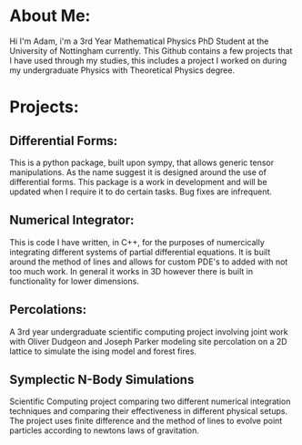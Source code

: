# About Me:
Hi I'm Adam, i'm a 3rd Year Mathematical Physics PhD Student at the University of Nottingham currently. This Github contains a few projects that I have used through my studies, this includes a project I worked on during my undergraduate Physics with Theoretical Physics degree.

# Projects:

## Differential Forms:
This is a python package, built upon sympy, that allows generic tensor manipulations. As the name suggest it is designed around the use of differential forms. This package is a work in development and will be updated when I require it to do certain tasks. Bug fixes are infrequent.

## Numerical Integrator:
This is code I have written, in C++, for the purposes of numercically integrating different systems of partial differential equations. It is built around the method of lines and allows for custom PDE's to added with not too much work. In general it works in 3D however there is built in functionality for lower dimensions.

## Percolations:
A 3rd year undergraduate scientific computing project involving joint work with Oliver Dudgeon and Joseph Parker modeling site percolation on a 2D lattice to simulate the ising model and forest fires.

## Symplectic N-Body Simulations
Scientific Computing project comparing two different numerical integration techniques and comparing their effectiveness in different physical setups. The project uses finite difference and the method of lines to evolve point particles according to newtons laws of gravitation.
